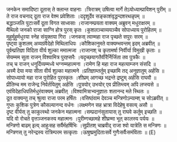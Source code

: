 

  
जनकेन समादिष्टा दूतास् ते क्लान्त वाहनाः ।त्रिरात्रम् उषित्वा मार्गे तेऽयोध्याम्प्राविशन् पुरीम्  ॥   
ते राज वचनाद् दूता राज वेश्म प्रवेशिताः ।ददृशुर्देव सङ्काशंवृद्धन्दशरथन्नृपम्  ॥   
बद्धाञ्जलि पुटाःसर्वे दूता विगत साध्वसाः ।राजानम्प्रयता वाक्यम् अब्रुवन् मधुराक्षरम्  ॥   
मैथिलो जनको राजा साग्नि होत्र पुरस् कृतः ।कुशलञ्चाव्ययञ्चैव सोपाध्याय पुरोहितम्  ॥   
मुहुर्मुहुर्मधुरया स्नेह संयुक्तया गिरा ।जनकस् त्वाम्महा राज पृच्छते सपुरः सरम्  ॥   
पृष्ट्वा कुशलम् अव्यग्रंवैदेहो मिथिलाधिपः ।कौशिकानुमते वाक्यम्भवन्तम् इदम् अब्रवीत्  ॥   
पूर्वम्प्रतिज्ञा विदिता वीर्य शुल्का ममात्मजा ।राजानश् च कृतामर्षा निर्वीर्या विमुखी कृताः  ॥   
सेयम्मम सुता राजन् विश्वामित्र पुरह्सरैः ।यदृच्छयागतैर्वीरैर्निर्जिता तव पुत्रकैः  ॥   
तच् च राजन् धनुर्दिव्यम्मध्ये भग्नम्महात्मना ।रामेण हि महा राज महत्याम्जन संसदि  ॥   
अस्मै देया मया सीता वीर्य शुल्का महात्मने ।प्रतिज्ञाम्तर्तुम् इच्छामि तद् अनुज्ञातुम् अर्हसि  ॥   
सोपाध्यायो महा राज पुरोहित पुरस्कृतः ।शीघ्रम् आगच्छ भद्रन्ते द्रष्टुम् अर्हसि राघवौ  ॥   
प्रीतिम्च मम राजेन्द्र निर्वर्तयितुम् अर्हसि ।पुत्रयोर् उभयोर् एव प्रीतिम्त्वम् अपि लप्स्यसे  ॥   
एवंविदेहाधिपतिर्मधुरंवाक्यम् अब्रवीत् ।विश्वामित्राभ्यनुज्ञातः शतानन्द मते स्थितः  ॥   
दूत वाक्यन्तु तच् श्रुत्वा राजा परम हर्षितः ।वसिष्ठंवाम देवञ्च मन्त्रिणोऽम्याम्श् च सोऽब्रवीत्  ॥   
गुप्तः कुशिक पुत्रेण कौसल्यानन्द वर्धनः ।लक्ष्मणेन सह भ्रात्रा विदेहेषु वसत्य् असौ  ॥   
दृष्ट वीर्यस् तु काकुत्स्थो जनकेन महात्मना ।सम्प्रदानंसुतायास् तु राघवे कर्तुम् इच्छति  ॥   
यदि वो रोचते वृत्तञ्जनकस्य महात्मनः ।पुरीम्गच्छामहे शीघ्रम्मा भूत् कालस्य पर्ययः  ॥   
मन्त्रिणो बाढम् इत्य् आहुःसह सर्वैर्महर्षिभिः ।सुप्रीतश् चाब्रवीद् राजा श्वो यात्रेति स मन्त्रिणः  ॥   
मन्त्रिणस् तु नरेन्द्रस्य रात्रिम्परम सत्कृताः ।ऊषुष्प्रमुदिताःसर्वे गुणैःसर्वैःसमंविताः  ॥ (E)  
